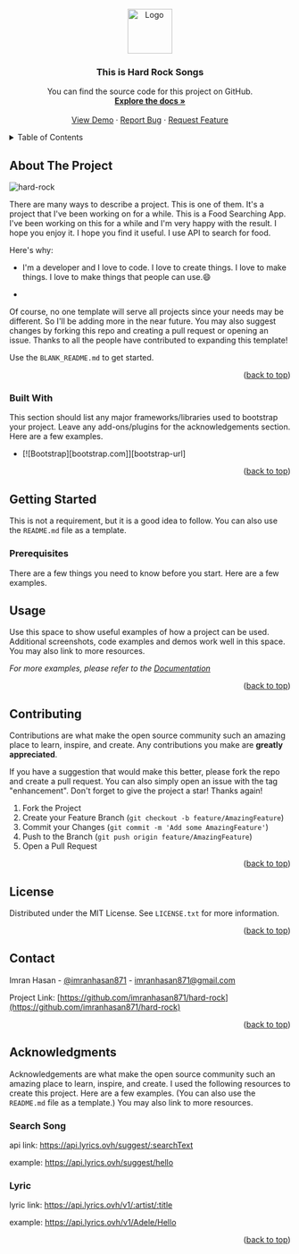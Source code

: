 <div id="top"></div>

<!-- PROJECT LOGO -->
<br />
<div align="center">
  <a href="https://github.com/imranhasan871/hard-rock">
    <img src="./images/logo.svg" alt="Logo" width="80" height="80">
  </a>

  <h3 align="center">This is Hard Rock Songs</h3>

  <p align="center">
    You can find the source code for this project on GitHub.
    <br />
    <a href="https://github.com/imranhasan871/hard-rock"><strong>Explore the docs »</strong></a>
    <br />
    <br />
    <a href="https://imranhasan871.github.io/hard-rock/">View Demo</a>
    ·
    <a href="https://github.com/imranhasan871/hard-rock/issues">Report Bug</a>
    ·
    <a href="https://github.com/imranhasan871/hard-rock/issues">Request Feature</a>
  </p>
</div>

<!-- TABLE OF CONTENTS -->
<details>
  <summary>Table of Contents</summary>
  <ol>
    <li>
      <a href="#about-the-project">About The Project</a>
      <ul>
        <li><a href="#built-with">Built With</a></li>
      </ul>
    </li>
    <li>
      <a href="#getting-started">Getting Started</a>
      <ul>
        <li><a href="#prerequisites">Prerequisites</a></li>
        <li><a href="#installation">Installation</a></li>
      </ul>
    </li>
    <li><a href="#usage">Usage</a></li>
    <li><a href="#roadmap">Roadmap</a></li>
    <li><a href="#contributing">Contributing</a></li>
    <li><a href="#license">License</a></li>
    <li><a href="#contact">Contact</a></li>
    <li><a href="#acknowledgments">Acknowledgments</a></li>
  </ol>
</details>

<!-- ABOUT THE PROJECT -->

## About The Project

![hard-rock](https://user-images.githubusercontent.com/33188928/180201552-325a2ff6-efa1-4602-81fc-9d5271d50e30.png)

There are many ways to describe a project. This is one of them. It's a project that I've been working on for a while. This is a Food Searching App. I've been working on this for a while and I'm very happy with the result. I hope you enjoy it. I hope you find it useful. I use API to search for food.

Here's why:

-   I'm a developer and I love to code. I love to create things. I love to make things. I love to make things that people can use.:smile:

-

Of course, no one template will serve all projects since your needs may be different. So I'll be adding more in the near future. You may also suggest changes by forking this repo and creating a pull request or opening an issue. Thanks to all the people have contributed to expanding this template!

Use the `BLANK_README.md` to get started.

<p align="right">(<a href="#top">back to top</a>)</p>

### Built With

This section should list any major frameworks/libraries used to bootstrap your project. Leave any add-ons/plugins for the acknowledgements section. Here are a few examples.

-   [![Bootstrap][bootstrap.com]][bootstrap-url]

<p align="right">(<a href="#top">back to top</a>)</p>

<!-- GETTING STARTED -->

## Getting Started

This is not a requirement, but it is a good idea to follow. You can also use the `README.md` file as a template.

### Prerequisites

There are a few things you need to know before you start. Here are a few examples.

<!-- USAGE EXAMPLES -->

## Usage

Use this space to show useful examples of how a project can be used. Additional screenshots, code examples and demos work well in this space. You may also link to more resources.

_For more examples, please refer to the [Documentation](https://example.com)_

<p align="right">(<a href="#top">back to top</a>)</p>

<!-- CONTRIBUTING -->

## Contributing

Contributions are what make the open source community such an amazing place to learn, inspire, and create. Any contributions you make are **greatly appreciated**.

If you have a suggestion that would make this better, please fork the repo and create a pull request. You can also simply open an issue with the tag "enhancement".
Don't forget to give the project a star! Thanks again!

1. Fork the Project
2. Create your Feature Branch (`git checkout -b feature/AmazingFeature`)
3. Commit your Changes (`git commit -m 'Add some AmazingFeature'`)
4. Push to the Branch (`git push origin feature/AmazingFeature`)
5. Open a Pull Request

<p align="right">(<a href="#top">back to top</a>)</p>

<!-- LICENSE -->

## License

Distributed under the MIT License. See `LICENSE.txt` for more information.

<p align="right">(<a href="#top">back to top</a>)</p>

<!-- CONTACT -->

## Contact

Imran Hasan - [@imranhasan871](https://twitter.com/imranhasan871) - imranhasan871@gmail.com

Project Link: [https://github.com/imranhasan871/hard-rock](https://github.com/imranhasan871/hard-rock)

<p align="right">(<a href="#top">back to top</a>)</p>

<!-- ACKNOWLEDGMENTS -->

## Acknowledgments

Acknowledgements are what make the open source community such an amazing place to learn, inspire, and create.
I used the following resources to create this project. Here are a few examples. (You can also use the `README.md` file as a template.) You may also link to more resources.

### Search Song

api link: https://api.lyrics.ovh/suggest/:searchText

example: https://api.lyrics.ovh/suggest/hello

### Lyric

lyric link: https://api.lyrics.ovh/v1/:artist/:title

example: https://api.lyrics.ovh/v1/Adele/Hello

<p align="right">(<a href="#top">back to top</a>)</p>
